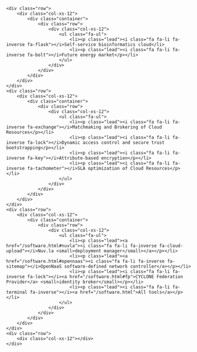
	<div class="row">
		<div class="col-xs-12">
			<div class="container">
				<div class="row">
					<div class="col-xs-12">
						<ul class="fa-ul">
							<li><p class="lead"><i class="fa fa-li fa-inverse fa-flask"></i>Self-service bioinformatics cloud</li>
							<li><p class="lead"><i class="fa fa-li fa-inverse fa-bolt"></i>Future energy market</p></li>
						</ul>
					</div>
				</div>
			</div>
		</div>
	</div>
	<div class="row">
		<div class="col-xs-12">
			<div class="container">
				<div class="row">
					<div class="col-xs-12">
						<ul class="fa-ul">
							<li><p class="lead"><i class="fa fa-li fa-inverse fa-exchange"></i>Matchmaking and Brokering of Cloud Resources</p></li>
							<li><p class="lead"><i class="fa fa-li fa-inverse fa-lock"></i>Dynamic access control and secure trust bootstrapping</p></li>
							<li><p class="lead"><i class="fa fa-li fa-inverse fa-key"></i>Attribute-based encryption</p></li>
							<li><p class="lead"><i class="fa fa-li fa-inverse fa-tachometer"></i>SLA optimization of Cloud Resources</p></li>
						</ul>
					</div>
				</div>
			</div>
		</div>
	</div>
	<div class="row">
		<div class="col-xs-12">
			<div class="container">
				<div class="row">
					<div class="col-xs-12">
						<ul class="fa-ul">
							<li><p class="lead"><a href="/software.html#nuvla"><i class="fa fa-li fa-inverse fa-cloud-upload"></i>Nuv.la <small>deployment manager</small></a></p></li>
							<li><p class="lead"><a href="/software.html#opennaas"><i class="fa fa-li fa-inverse fa-sitemap"></i>OpenNaaS software-defined network controller</a></p></li>
							<li><p class="lead"><i class="fa fa-li fa-inverse fa-lock"></i><a href="/software.html#fp">CYCLONE Federation Provider</a> <small>identity broker</small></p></li>
							<li><p class="lead"><i class="fa fa-li fa-terminal fa-inverse"></i><a href="/software.html">All tools</a></p></li>
						</ul>
					</div>
				</div>
			</div>
		</div>
	</div>
	<div class="row">
		<div class="col-xs-12"></div>
	</div>
